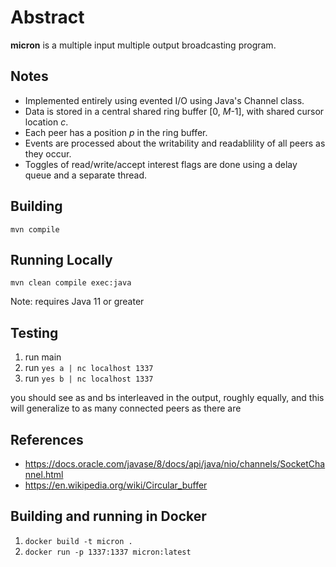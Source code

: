 # Abstract

**micron** is a multiple input multiple output broadcasting program.

## Notes

* Implemented entirely using evented I/O using Java's Channel class.
* Data is stored in a central shared ring buffer [0, _M_-1], with shared cursor location _c_.
* Each peer has a position _p_ in the ring buffer.
* Events are processed about the writability and readablility of all peers as they occur.
* Toggles of read/write/accept interest flags are done using a delay queue and a separate thread.

## Building

``mvn compile``

## Running Locally

``mvn clean compile exec:java``

Note: requires Java 11 or greater

## Testing

1. run main
2. run `yes a | nc localhost 1337`
3. run `yes b | nc localhost 1337`

you should see as and bs interleaved in the output, roughly equally,
and this will generalize to as many connected peers as there are

## References

* https://docs.oracle.com/javase/8/docs/api/java/nio/channels/SocketChannel.html
* https://en.wikipedia.org/wiki/Circular_buffer

## Building and running in Docker

1. `docker build -t micron .`
1. `docker run -p 1337:1337 micron:latest`

